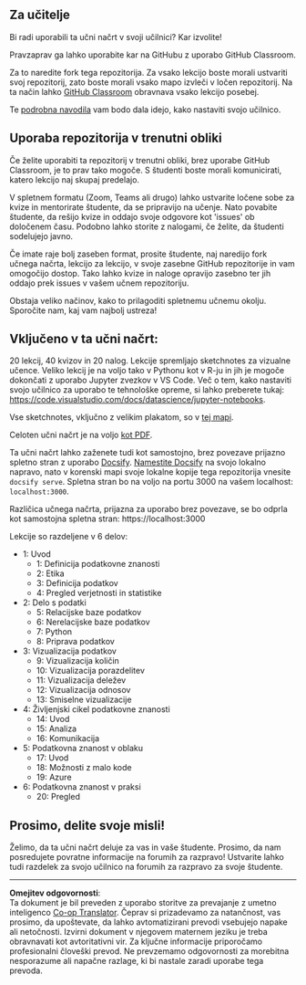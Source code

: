 <!--
CO_OP_TRANSLATOR_METADATA:
{
  "original_hash": "87f157ea00d36c1d12c14390d9852b50",
  "translation_date": "2025-08-30T17:35:50+00:00",
  "source_file": "for-teachers.md",
  "language_code": "sl"
}
-->
## Za učitelje

Bi radi uporabili ta učni načrt v svoji učilnici? Kar izvolite!

Pravzaprav ga lahko uporabite kar na GitHubu z uporabo GitHub Classroom.

Za to naredite fork tega repozitorija. Za vsako lekcijo boste morali ustvariti svoj repozitorij, zato boste morali vsako mapo izvleči v ločen repozitorij. Na ta način lahko [GitHub Classroom](https://classroom.github.com/classrooms) obravnava vsako lekcijo posebej.

Te [podrobna navodila](https://github.blog/2020-03-18-set-up-your-digital-classroom-with-github-classroom/) vam bodo dala idejo, kako nastaviti svojo učilnico.

## Uporaba repozitorija v trenutni obliki

Če želite uporabiti ta repozitorij v trenutni obliki, brez uporabe GitHub Classroom, je to prav tako mogoče. S študenti boste morali komunicirati, katero lekcijo naj skupaj predelajo.

V spletnem formatu (Zoom, Teams ali drugo) lahko ustvarite ločene sobe za kvize in mentorirate študente, da se pripravijo na učenje. Nato povabite študente, da rešijo kvize in oddajo svoje odgovore kot 'issues' ob določenem času. Podobno lahko storite z nalogami, če želite, da študenti sodelujejo javno.

Če imate raje bolj zaseben format, prosite študente, naj naredijo fork učnega načrta, lekcijo za lekcijo, v svoje zasebne GitHub repozitorije in vam omogočijo dostop. Tako lahko kvize in naloge opravijo zasebno ter jih oddajo prek issues v vašem učnem repozitoriju.

Obstaja veliko načinov, kako to prilagoditi spletnemu učnemu okolju. Sporočite nam, kaj vam najbolj ustreza!

## Vključeno v ta učni načrt:

20 lekcij, 40 kvizov in 20 nalog. Lekcije spremljajo sketchnotes za vizualne učence. Veliko lekcij je na voljo tako v Pythonu kot v R-ju in jih je mogoče dokončati z uporabo Jupyter zvezkov v VS Code. Več o tem, kako nastaviti svojo učilnico za uporabo te tehnološke opreme, si lahko preberete tukaj: https://code.visualstudio.com/docs/datascience/jupyter-notebooks.

Vse sketchnotes, vključno z velikim plakatom, so v [tej mapi](../../sketchnotes).

Celoten učni načrt je na voljo [kot PDF](../../pdf/readme.pdf).

Ta učni načrt lahko zaženete tudi kot samostojno, brez povezave prijazno spletno stran z uporabo [Docsify](https://docsify.js.org/#/). [Namestite Docsify](https://docsify.js.org/#/quickstart) na svojo lokalno napravo, nato v korenski mapi svoje lokalne kopije tega repozitorija vnesite `docsify serve`. Spletna stran bo na voljo na portu 3000 na vašem localhost: `localhost:3000`.

Različica učnega načrta, prijazna za uporabo brez povezave, se bo odprla kot samostojna spletna stran: https://localhost:3000

Lekcije so razdeljene v 6 delov:

- 1: Uvod
    - 1: Definicija podatkovne znanosti
    - 2: Etika
    - 3: Definicija podatkov
    - 4: Pregled verjetnosti in statistike
- 2: Delo s podatki
    - 5: Relacijske baze podatkov
    - 6: Nerelacijske baze podatkov
    - 7: Python
    - 8: Priprava podatkov
- 3: Vizualizacija podatkov
    - 9: Vizualizacija količin
    - 10: Vizualizacija porazdelitev
    - 11: Vizualizacija deležev
    - 12: Vizualizacija odnosov
    - 13: Smiselne vizualizacije
- 4: Življenjski cikel podatkovne znanosti
    - 14: Uvod
    - 15: Analiza
    - 16: Komunikacija
- 5: Podatkovna znanost v oblaku
    - 17: Uvod
    - 18: Možnosti z malo kode
    - 19: Azure
- 6: Podatkovna znanost v praksi
    - 20: Pregled

## Prosimo, delite svoje misli!

Želimo, da ta učni načrt deluje za vas in vaše študente. Prosimo, da nam posredujete povratne informacije na forumih za razpravo! Ustvarite lahko tudi razdelek za svojo učilnico na forumih za razpravo za svoje študente.

---

**Omejitev odgovornosti**:  
Ta dokument je bil preveden z uporabo storitve za prevajanje z umetno inteligenco [Co-op Translator](https://github.com/Azure/co-op-translator). Čeprav si prizadevamo za natančnost, vas prosimo, da upoštevate, da lahko avtomatizirani prevodi vsebujejo napake ali netočnosti. Izvirni dokument v njegovem maternem jeziku je treba obravnavati kot avtoritativni vir. Za ključne informacije priporočamo profesionalni človeški prevod. Ne prevzemamo odgovornosti za morebitna nesporazume ali napačne razlage, ki bi nastale zaradi uporabe tega prevoda.